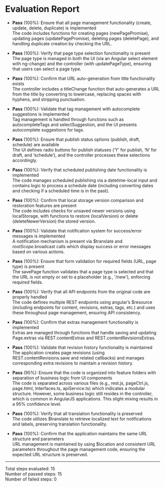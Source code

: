 # Evaluation Report

- **Pass** (100%): Ensure that all page management functionality (create, update, delete, duplicate) is implemented  
  The code includes functions for creating pages (newPagePromise), updating pages (updatePagePromise), deleting pages (deletePage), and handling duplicate creation by checking the URL. 

- **Pass** (100%): Verify that page type selection functionality is present  
  The page type is managed in both the UI (via an Angular select element with ng-change) and the controller (with updatePageType), ensuring that users can select a page type.

- **Pass** (100%): Confirm that URL auto-generation from title functionality exists  
  The controller includes a titleChange function that auto-generates a URL from the title by converting to lowercase, replacing spaces with hyphens, and stripping punctuation.

- **Pass** (100%): Validate that tag management with autocomplete suggestions is implemented  
  Tag management is handled through functions such as autocompleteTags and selectSuggestion, and the UI presents autocomplete suggestions for tags.

- **Pass** (100%): Ensure that publish status options (publish, draft, schedule) are available  
  The UI defines radio buttons for publish statuses (‘Y’ for publish, ‘N’ for draft, and ‘schedule’), and the controller processes these selections accordingly.

- **Pass** (100%): Verify that scheduled publishing date functionality is implemented  
  The code manages scheduled publishing via a datetime-local input and contains logic to process a schedule date (including converting dates and checking if a scheduled time is in the past).

- **Pass** (100%): Confirm that local storage version comparison and restoration features are present  
  The code includes checks for unsaved newer versions using localStorage, with functions to restore (localVersion) or delete (deleteNewerVersion) the stored version.

- **Pass** (100%): Validate that notification system for success/error messages is implemented  
  A notification mechanism is present via $translate and $rootScope.$broadcast calls which display success or error messages based on various actions.

- **Pass** (100%): Ensure that form validation for required fields (URL, page type) is present  
  The savePage function validates that a page type is selected and that the URL is not empty or set to a placeholder (e.g., '/new'), enforcing required fields.

- **Pass** (100%): Verify that all API endpoints from the original code are properly handled  
  The code defines multiple REST endpoints using angular’s $resource (including endpoints for content, revisions, extras, tags, etc.) and uses these throughout page management, ensuring API consistency.

- **Pass** (100%): Confirm that extras management functionality is implemented  
  Extras are managed through functions that handle saving and updating Page.extras via REST.contentExtras and REST.contentRevisionsExtras.

- **Pass** (100%): Validate that revision history functionality is maintained  
  The application creates page revisions (using REST.contentRevisions.save and related callbacks) and manages corresponding extra revisions to maintain a revision history.

- **Pass** (95%): Ensure that the code is organized into feature folders with separation of business logic from UI components  
  The code is separated across various files (e.g., rest.js, pageCtrl.js, page.html, Interfaces.ts, apiService.ts) which indicates a modular structure. However, some business logic still resides in the controller, which is common in AngularJS applications. This slight mixing results in a 95% confidence level.

- **Pass** (100%): Verify that all translation functionality is preserved  
  The code utilizes $translate to retrieve localized text for notifications and labels, preserving translation functionality.

- **Pass** (100%): Confirm that the application maintains the same URL structure and parameters  
  URL management is maintained by using $location and consistent URL parameters throughout the page management code, ensuring the expected URL structure is preserved.

---

Total steps evaluated: 15  
Number of passed steps: 15  
Number of failed steps: 0